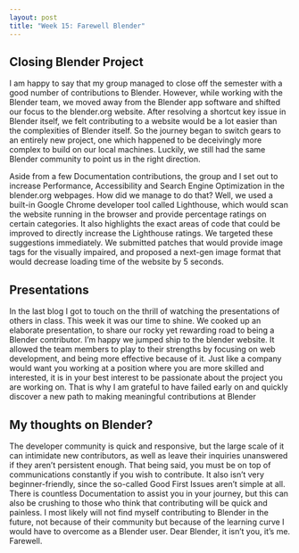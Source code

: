 ```yaml
---
layout: post
title: "Week 15: Farewell Blender"
---
```


## Closing Blender Project

I am happy to say that my group managed to close off the semester with a good number of contributions to Blender. However, while working with the Blender team, we moved away from the Blender app software and shifted our focus to the blender.org website. After resolving a shortcut key issue in Blender itself, we felt contributing to a website would be a lot easier than the complexities of Blender itself. So the journey began to switch gears to an entirely new project, one which happened to be deceivingly more complex to build on our local machines. Luckily, we still had the same Blender community to point us in the right direction. 

Aside from a few Documentation contributions, the group and I set out to increase Performance, Accessibility and Search Engine Optimization in the blender.org webpages. How did we manage to do that? Well, we used a built-in Google Chrome developer tool called Lighthouse, which would scan the website running in the browser and provide percentage ratings on certain categories. It also highlights the exact areas of code that could be improved to directly increase the Lighthouse ratings. We targeted these suggestions immediately. We submitted patches that would provide image tags for the visually impaired, and proposed a next-gen image format that would decrease loading time of the website by 5 seconds.

## Presentations

In the last blog I got to touch on the thrill of watching the presentations of others in class. This week it was our time to shine. We cooked up an elaborate presentation, to share our rocky yet rewarding road to being a Blender contributor. I’m happy we jumped ship to the blender website. It allowed the team members to play to their strengths by focusing on web development, and being more effective because of it. Just like a company would want you working at a position where you are more skilled and interested, it is in your best interest to be passionate about the project you are working on. That is why I am grateful to have failed early on and quickly discover a new path to making meaningful contributions at Blender

## My thoughts on Blender? 

The developer community is quick and responsive, but the large scale of it can intimidate new contributors, as well as leave their inquiries unanswered if they aren’t persistent enough. That being said, you must be on top of communications constantly if you wish to contribute. It also isn’t very beginner-friendly, since the so-called Good First Issues aren’t simple at all. There is countless Documentation to assist you in your journey, but this can also be crushing to those who think that contributing will be quick and painless. I most likely will not find myself contributing to Blender in the future, not because of their community but because of the learning curve I would have to overcome as a Blender user. Dear Blender, it isn’t you, it’s me. Farewell.
